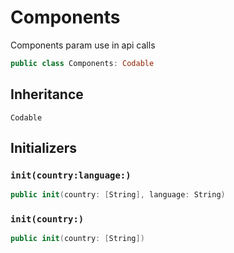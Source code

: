 # Components

Components param use in api calls

``` swift
public class Components: Codable 
```

## Inheritance

`Codable`

## Initializers

### `init(country:language:)`

``` swift
public init(country: [String], language: String) 
```

### `init(country:)`

``` swift
public init(country: [String]) 
```

